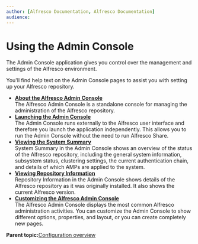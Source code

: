 ```yaml
---
author: [Alfresco Documentation, Alfresco Documentation]
audience: 
---
```


# Using the Admin Console

The Admin Console application gives you control over the management and settings of the Alfresco environment.

You'll find help text on the Admin Console pages to assist you with setting up your Alfresco repository.

-   **[About the Alfresco Admin Console](../concepts/adminconsole-about.md)**  
The Alfresco Admin Console is a standalone console for managing the administration of the Alfresco repository.
-   **[Launching the Admin Console](../tasks/adminconsole-open.md)**  
The Admin Console runs externally to the Alfresco user interface and therefore you launch the application independently. This allows you to run the Admin Console without the need to run Alfresco Share.
-   **[Viewing the System Summary](../concepts/adminconsole-systemsummary.md)**  
System Summary in the Admin Console shows an overview of the status of the Alfresco repository, including the general system information, subsystem status, clustering settings, the current authentication chain, and details of which AMPs are applied to the system.
-   **[Viewing Repository Information](../tasks/adminconsole-repoinfo.md)**  
Repository Information in the Admin Console shows details of the Alfresco repository as it was originally installed. It also shows the current Alfresco version.
-   **[Customizing the Alfresco Admin Console](../concepts/adminconsole-custom.md)**  
The Alfresco Admin Console displays the most common Alfresco administration activities. You can customize the Admin Console to show different options, properties, and layout, or you can create completely new pages.

**Parent topic:**[Configuration overview](../concepts/configuration-overview.md)


